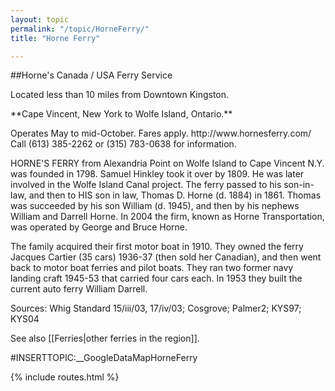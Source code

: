 ```yaml
---
layout: topic
permalink: "/topic/HorneFerry/"
title: "Horne Ferry"

---
```


##Horne's Canada / USA Ferry Service

Located less than 10 miles from Downtown Kingston.
<div class="sidebar">
<p>**Cape Vincent, New York to Wolfe Island, Ontario.**
<p>Operates May to mid-October.
Fares apply.
http://www.hornesferry.com/
Call (613) 385-2262 or (315) 783-0638 for information.
</div>

HORNE'S FERRY from Alexandria Point on Wolfe Island to Cape Vincent N.Y. was founded in 1798. Samuel Hinkley took it over by 1809. He was later involved in the Wolfe Island Canal project. The ferry passed to his son-in-law, and then to HIS son in law, Thomas D. Horne (d. 1884) in 1861.  Thomas was succeeded by his son William (d. 1945), and then by his nephews William and Darrell Horne. In 2004 the firm, known as Horne Transportation, was operated by George and Bruce Horne.

The family acquired their first motor boat in 1910.  They owned the ferry Jacques Cartier (35 cars) 1936-37 (then sold her Canadian), and then went back to motor boat ferries and pilot boats.  They ran two former navy landing craft 1945-53 that carried four cars each.  In 1953 they built the current auto ferry William Darrell.

Sources: Whig Standard 15/iii/03, 17/iv/03; Cosgrove; Palmer2; KYS97; KYS04

See also [[Ferries|other ferries in the region]].
<div id="sched" class="floatright"></div>
<div class="span-18">
#INSERTTOPIC:__GoogleDataMapHorneFerry
</div>

<script type="text/javascript">
$("#sched").hide()
  .load("Topic/K7Fetch&u=http://hornesferry.com/location/schedule/ #content", function()
                     {
                      $("#loadData").remove();
                      $("#sched").slideDown("slow");
                     });
</script>

{% include routes.html %}
